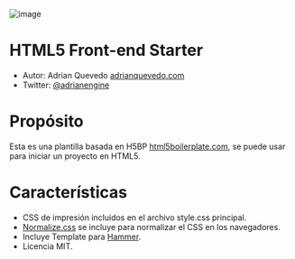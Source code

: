 ![image](https://dl.dropboxusercontent.com/u/2402696/external/logo-sancho.png)

HTML5 Front-end Starter
===================================================

- Autor: Adrian Quevedo [adrianquevedo.com](http://adrianquevedo.com)
- Twitter: [@adrianengine](http://twitter.com/adrianengine)

Propósito
=======

Esta es una plantilla basada en H5BP [html5boilerplate.com](http://html5boilerplate.com), se puede usar para iniciar un proyecto en HTML5.

Características
========

- CSS de impresión incluidos en el archivo style.css principal.
- [Normalize.css](http://necolas.github.com/normalize.css/) se incluye para normalizar el CSS en los navegadores.
- Incluye Template para [Hammer](http://hammerformac.com/).
- Licencia MIT.